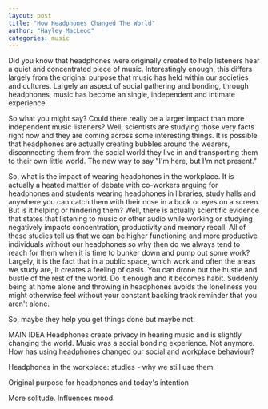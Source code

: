 ```yaml
---
layout: post
title: "How Headphones Changed The World"
author: "Hayley MacLeod"
categories: music
---
```

Did you know that headphones were originally created to help listeners hear a quiet and concentrated piece of music. Interestingly enough, this differs largely from the original purpose that music has held within our societies and cultures. Largely an aspect of social gathering and bonding, through headphones, music has become an single, independent and intimate experience.

So what you might say? Could there really be a larger impact than more independent music listeners? Well, scientists are studying those very facts right now and they are coming across some interesting things. It is possible that headphones are actually creating bubbles around the wearers, disconnecting them from the social world they live in and transporting them to their own little world. The new way to say "I'm here, but I'm not present."

So, what is the impact of wearing headphones in the workplace. It is actually a heated mattter of debate with co-workers arguing for headphones and students wearing headphones in libraries, study halls and anywhere you can catch them with their nose in a book or eyes on a screen. But is it helping or hindering them? Well, there is actually scientific evidence that states that listening to music or other audio while working or studying negatively impacts concentration, productivity and memory recall. All of these studies tell us that we can be higher functioning and more productive individuals without our headphones so why then do we always tend to reach for them when it is time to bunker down and pump out some work? Largely, it is the fact that in a public space, which work and often the areas we study are, it creates a feeling of oasis. You can drone out the hustle and bustle of the rest of the world. Do it enough and it becomes habit. Suddenly being at home alone and throwing in headphones avoids the loneliness you might otherwise feel without your constant backing track reminder that you aren't alone.

So, maybe they help you get things done but maybe not. 

MAIN IDEA
Headphones create privacy in hearing music and is slightly changing the world. Music was a social bonding experience. Not anymore. How has using headphones changed our social and workplace behaviour?

Headphones in the workplace: studies - why we still use them.

Original purpose for headphones and today's intention

More solitude. Influences mood.
